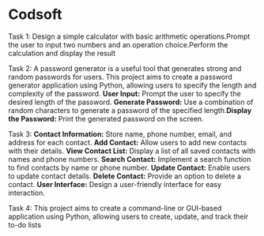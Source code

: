 # Codsoft
Task 1: 
Design a simple calculator with basic arithmetic operations.Prompt the user to input two numbers and an operation choice.Perform the calculation and display the result

Task 2:
A password generator is a useful tool that generates strong and random passwords for users. This project aims to create a password generator application using Python, allowing users to specify the length and complexity of the password. **User Input:** Prompt the user to specify the desired length of the
password. **Generate Password:** Use a combination of random characters to generate a password of the specified length.**Display the Password:** Print the generated password on the screen.

Task 3:
**Contact Information:** Store name, phone number, email, and address for each contact. 
**Add Contact:** Allow users to add new contacts with their details.
**View Contact List:** Display a list of all saved contacts with names and phone numbers.
**Search Contact:** Implement a search function to find contacts by name or phone number.
**Update Contact:** Enable users to update contact details.
**Delete Contact:** Provide an option to delete a contact.
**User Interface:** Design a user-friendly interface for easy interaction.

Task 4:
This project aims to create a command-line or GUI-based application using Python, allowing users to create, update, and track their to-do lists

